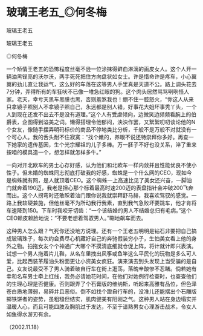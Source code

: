 # 玻璃王老五_◎何冬梅

玻璃王老五

玻璃王老五

◎何冬梅

一个矫情王老五的恐怖程度丝毫不逊一位涂抹得鲜血淋漓的画皮女人。这个人开一辆油黑锃亮的沃尔沃，两手死死把住方向盘状如女士。许是惜命许是疼车，小心翼翼的劲儿直让我运气，这么好的车落在这等男人手里真是天道不公。路上调头花去7分钟，弄得所有的车狂吠不已像一堆急红眼的狗。这个肉头居然骂骂咧咧怪人家。老天，幸亏天黑车黑膜也黑，否则羞煞我也！绷不住一腔怒火，“你这人从来只拿镜子照别人不拿镜子照自己，永远都是别人错，好事花大姐坏事秃丫头，一个人到现在还发不出去不是没有道理。”这个人有受虐倾向，边微笑边频频看腕上的伯爵表，企图得到溢美之词。懒得搭理令他郁闷，泱泱作罢，又絮絮叨叨谈论他的N个女友，像随手摆弄明码标价的商品不停地类比分析，千般不是万般不对就没有一个可心人。我的舌头耐不住寂寞：“找个嫩的，养眼不说还特崇拜你多好。再查一下她家的遗传基因，生个光宗耀祖的儿子多棒。万一胚子不好也没关系，淬了重来按咱的模具造一个，想怎样就怎样多牛。”

一向对开北欧车的男士心存好感，认为他们和北欧车一样内敛并且性能优良不使小性子。但未婚的蜘蛛同志彻底打破我的好感，蜘蛛是一个什么网的CEO，现如今是蜘蛛就有网，是人就顶着CEO。这个蜘蛛一上高速比见了美女还兴奋，一脚油门就奔着190迈，我老是担心那个标着最高时速200迈的表盘指针会冲破200飞奔而出。这个人拐弯时还敢睬着油门跟你说我就崇拜舒马赫，我喜欢驾驭的感觉。一路上我软硬兼施，但他丝毫不为所动我行我素，直到我气急败坏要跳车，他才肯将车速降到150。下车时我咬牙切齿：“一个该结婚的男人不结婚总归有毛病。”这个CEO赖皮赖脸地说：“不要老想着驾驭男人。”唰地飙车而去。

这种男人怎么跟？气死你还没地方说理。还有一个王老五明明是钻石非要把自己搞成玻璃珠子，每次约会费尽心机藏好自己的奔驰假装穷小子，生怕美女看上他的身外之物。拍拖女友个个神通广大哪个不摸清底细就仓促上阵，将计就计即兴表演。试想一个男人拖着片儿鞋，从名车里拽出风筝或鱼竿这么平民化的玩物是多么可人爱，比起西装革履油头粉面更让小资美女疯狂。演来演去到头发现上当受骗的是自己。女友说最受不了男人骑着破自行车在街上逛荡，落魄辛酸惨不忍睹。倘若她有幸和名车男士牵上红线，我务必请她花时间，在他们对她例行检查时，也查查他们的生理心理是否健康。否则跟弄了个石膏版的维纳斯，听起来高雅有品位，但色泽苍白质地薄弱，易碎并且恶俗。倒不如找个蹬自行车的，没准儿还能摆出个石雕版掷铁饼者的姿势，虽粗糙但结实，肌肉健美有阳刚之气。这种男人站在身边塌实并温暖人心，而且可能四肢及胸肌过于发达，不至于谙熟男女心理游击战术，令女人如鱼得水游刃有余。

（2002.11.18）